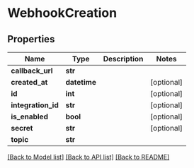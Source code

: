 # WebhookCreation

## Properties
Name | Type | Description | Notes
------------ | ------------- | ------------- | -------------
**callback_url** | **str** |  | 
**created_at** | **datetime** |  | [optional] 
**id** | **int** |  | [optional] 
**integration_id** | **str** |  | [optional] 
**is_enabled** | **bool** |  | [optional] 
**secret** | **str** |  | [optional] 
**topic** | **str** |  | 

[[Back to Model list]](../README.md#documentation-for-models) [[Back to API list]](../README.md#documentation-for-api-endpoints) [[Back to README]](../README.md)


